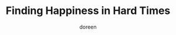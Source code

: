 ---
title: Finding Happiness in Hard Times
slug: finding-happiness-in-hard-times
excerpt: Understanding the science behind our emotions can offer us tools for finding balance, even when struggle feels overwhelming.
feature_image:
  alt: A bright summer sky over golden fields representing hope and renewal
  width: 1536
  height: 1024
  url: /images/summer-sky-over-fields.jpg
html_content: >-
  The middle of summer carries its own kind of heaviness. The days are long, the fields are hot, and sometimes even in the brightest light we can find ourselves searching for a bit of peace inside.


  I've been reminded lately that <strong>happiness isn't always about circumstance</strong>. Sometimes it's about knowing how our own bodies and minds work. I came across a simple way of understanding the different brain chemicals and hormones that shape how we feel. It struck me how powerful it can be to learn the science behind our emotions.


  When we know that laughter releases endorphins, that exercise sparks dopamine, that a hug can trigger oxytocin, we realize we're not powerless in the face of a difficult season. We can take small, intentional steps to invite balance back in. It doesn't make struggle vanish, but it offers a handhold on the climb.


  So if the days feel heavy, remember that your own body carries tools for lightening the load. <strong>Happiness can be nurtured, even when it feels out of reach.</strong>


  Here's to listening to what our brains and hearts need, and to giving ourselves grace in the learning.
published_at: 2025-07-22T16:45:00.000Z
category: mental-health
tags:
  - wellness
  - self-care
  - resilience
author: doreen
---